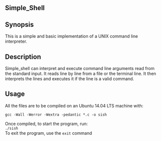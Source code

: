 ## Simple_Shell

## Synopsis
This is a simple and basic implementation of a UNIX command line interpreter.

## Description
Simple_shell can interpret and execute command line arguments read from the standard input. It reads line by line from a file or the terminal line. It then interprets the lines and executes it if the line is a valid command.

## Usage
All the files are to be compiled on an Ubuntu 14.04 LTS machine with:    
```
gcc -Wall -Werror -Wextra -pedantic *.c -o sish
```  
Once compiled, to start the program, run:    
```./sish```  
To exit the program, use the ```exit``` command
  
